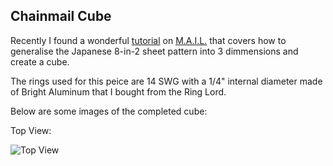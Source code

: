 ## Chainmail Cube

Recently I found a wonderful [tutorial](https://www.mailleartisans.org/articles/articledisplay.php?key=145) on [M.A.I.L.](https://www.mailleartisans.org/) that covers how to generalise the Japanese 8-in-2 sheet pattern into 3 dimmensions and create a cube.

The rings used for this peice are 14 SWG with a 1/4" internal diameter made of Bright Aluminum that I bought from the Ring Lord.

Below are some images of the completed cube:

Top View:

![Top View](/test-blog/docs/assets/images/chainmail/cube/box_top_view.jpg)